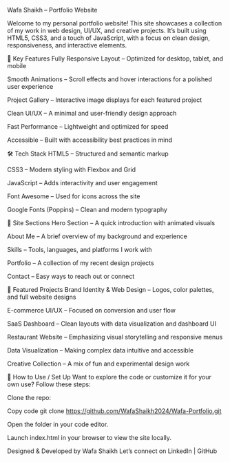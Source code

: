 Wafa Shaikh – Portfolio Website

Welcome to my personal portfolio website! This site showcases a collection of my work in web design, UI/UX, and creative projects. 
It’s built using HTML5, CSS3, and a touch of JavaScript, with a focus on clean design, responsiveness, and interactive elements.



🌟 Key Features
Fully Responsive Layout – Optimized for desktop, tablet, and mobile

Smooth Animations – Scroll effects and hover interactions for a polished user experience

Project Gallery – Interactive image displays for each featured project

Clean UI/UX – A minimal and user-friendly design approach

Fast Performance – Lightweight and optimized for speed

Accessible – Built with accessibility best practices in mind

🛠️ Tech Stack
HTML5 – Structured and semantic markup

CSS3 – Modern styling with Flexbox and Grid

JavaScript – Adds interactivity and user engagement

Font Awesome – Used for icons across the site

Google Fonts (Poppins) – Clean and modern typography

📁 Site Sections
Hero Section – A quick introduction with animated visuals

About Me – A brief overview of my background and experience

Skills – Tools, languages, and platforms I work with

Portfolio – A collection of my recent design projects

Contact – Easy ways to reach out or connect


🎨 Featured Projects
Brand Identity & Web Design – Logos, color palettes, and full website designs

E-commerce UI/UX – Focused on conversion and user flow

SaaS Dashboard – Clean layouts with data visualization and dashboard UI

Restaurant Website – Emphasizing visual storytelling and responsive menus

Data Visualization – Making complex data intuitive and accessible

Creative Collection – A mix of fun and experimental design work

🔧 How to Use / Set Up
Want to explore the code or customize it for your own use? Follow these steps:

Clone the repo:

Copy code
git clone https://github.com/WafaShaikh2024/Wafa-Portfolio.git

Open the folder in your code editor.

Launch index.html in your browser to view the site locally.

Designed & Developed by Wafa Shaikh
Let’s connect on LinkedIn | GitHub
